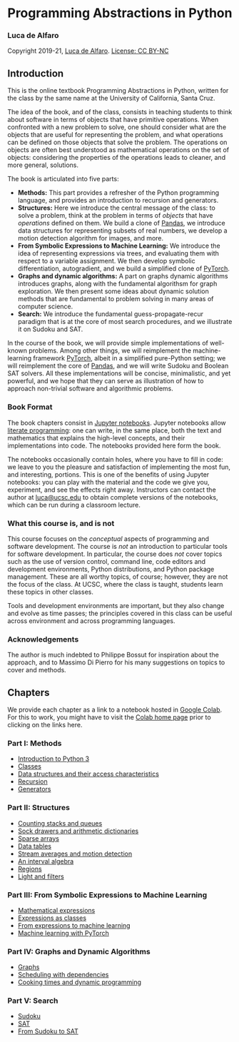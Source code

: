 # Programming Abstractions in Python
### Luca de Alfaro
Copyright 2019-21, [Luca de Alfaro](https://luca.dealfaro.com). [License: CC BY-NC](https://creativecommons.org/licenses/by-nc/4.0/)

## Introduction

This is the online textbook Programming Abstractions in Python, written for the class by the same name at the University of California, Santa Cruz. 

The idea of the book, and of the class, consists in teaching students to think about software in terms of objects that have primitive operations.  When confronted with a new problem to solve, one should consider what are the objects that are useful for representing the problem, and what operations can be defined on those objects that solve the problem.  The operations on objects are often best understood as mathematical operations on the set of objects: considering the properties of the operations leads to cleaner, and more general, solutions. 

The book is articulated into five parts:

* **Methods:**  This part provides a refresher of the Python programming language, and provides an introduction to recursion and generators. 
* **Structures:** Here we introduce the central message of the class: to solve a problem, think at the problem in terms of _objects_ that have _operations_ defined on them. We build a clone of [Pandas](https://pandas.pydata.org/), we introduce data structures for representing subsets of real numbers, we develop a motion detection algorithm for images, and more. 
* **From Symbolic Expressions to Machine Learning:** We introduce the idea of representing expressions via trees, and evaluating them with respect to a variable assignment.  We then develop symbolic differentiation, autogradient, and we build a simplified clone of [PyTorch](https://pytorch.org/).   
* **Graphs and dynamic algorithms:** A part on graphs dynamic algorithms introduces graphs, along with the fundamental algorithsm for graph exploration. We then present some ideas about dynamic solution methods that are fundamental to problem solving in many areas of computer science.
* **Search:** We introduce the fundamental guess-propagate-recur paradigm that is at the core of most search procedures, and we illustrate it on Sudoku and SAT. 

In the course of the book, we will provide simple implementations of well-known problems.  Among other things, we will reimplement the machine-learning framework [PyTorch](https://pytorch.org/), albeit in a simplified pure-Python setting; we will reimplement the core of [Pandas](https://pandas.pydata.org/), and we will write Sudoku and Boolean SAT solvers.  All these implementations will be concise, minimalistic, and yet powerful, and we hope that they can serve as illustration of how to approach non-trivial software and algorithmic problems. 

### Book Format

The book chapters consist in [Jupyter notebooks](https://jupyter.org/).  Jupyter notebooks allow [literate programming](https://www-cs-faculty.stanford.edu/~knuth/lp.html): one can write, in the same place, both the text and mathematics that explains the high-level concepts, and their implementations into code.  The notebooks provided here form the book.  

The notebooks occasionally contain holes, where you have to fill in code: we leave to you the pleasure and satisfaction of implementing the most fun, and interesting, portions. This is one of the benefits of using Jupyter notebooks: you can play with the material and the code we give you, experiment, and see the effects right away. Instructors can contact the author at luca@ucsc.edu to obtain complete versions of the notebooks, which can be run during a classroom lecture. 

### What this course is, and is not

This course focuses on the _conceptual_ aspects of programming and software development.  The course is _not_ an introduction to particular tools for software development.  In particular, the course does _not_ cover topics such as the use of version control, command line, code editors and development environments, Python distributions, and Python package management. 
These are all worthy topics, of course; however, they are not the focus of the class. 
At UCSC, where the class is taught, students learn these topics in other classes. 

Tools and development environments are important, but they also change and evolve as time passes; the principles covered in this class can be useful across environment and across programming languages. 

### Acknowledgements

The author is much indebted to Philippe Bossut for inspiration about the approach, and to Massimo Di Pierro for his many suggestions on topics to cover and methods. 

## Chapters

We provide each chapter as a link to a notebook hosted in [Google Colab](https://colab.research.google.com/). 
For this to work, you might have to visit the [Colab home page](https://colab.research.google.com/) prior to clicking on the links here. 

### Part I: Methods

* [Introduction to Python 3](https://drive.google.com/file/d/1u2JiL4uyXaPbRN1jAHpgbqY1TIWSHtj9/view?usp=sharing)
* [Classes](https://drive.google.com/file/d/1G-DxUTrpH5iwZSrs9DGYzmOkHBIeh5bU/view?usp=sharing)
* [Data structures and their access characteristics](https://drive.google.com/file/d/1yRmE5nCeW0h9_sQy-MRieCZYBLBmY3lE/view?usp=sharing)
* [Recursion](https://drive.google.com/file/d/1ouv7isWK61DA5v0-aXMwkZLPK-ZH8-b-/view?usp=sharing)
* [Generators](https://drive.google.com/file/d/1SST42824TaYjUuXcDa6c_R6kLxE6ZiEs/view?usp=sharing)

### Part II: Structures

* [Counting stacks and queues](https://drive.google.com/file/d/1ZEwT2j4yWMcFsg8uNXV60xK0d5tq3LCy/view?usp=sharing)
* [Sock drawers and arithmetic dictionaries](https://drive.google.com/file/d/1fcd5V9Ykm6e8--ONjMIw60zBQFYpSCJ2/view?usp=sharing)
* [Sparse arrays](https://drive.google.com/file/d/1wiBbhjPdj8X2niE0--S8etEaTfAiTvcA/view?usp=sharing)
* [Data tables](https://drive.google.com/file/d/1cTxt6yhUU1N5kMC5gRnM_lrBV1L9nw4h/view?usp=sharing)
* [Stream averages and motion detection](https://drive.google.com/file/d/1rSTeGDzugEF02gwP_wEslkY1BkTwEcaH/view?usp=sharing)
* [An interval algebra](https://drive.google.com/file/d/1yzN-zr1d8uhJoqESf5M3rt4nphJdb-Lt/view?usp=sharing)
* [Regions](https://drive.google.com/file/d/1sFF2rjDLW1EdGFdPYYV0t91dP-Q71z9l/view?usp=sharing)
* [Light and filters](https://drive.google.com/file/d/163h_E4XsWat8hBuPPPc0H7JdDKt0GZPW/view?usp=sharing)

### Part III: From Symbolic Expressions to Machine Learning

* [Mathematical expressions](https://drive.google.com/file/d/17tbBG3C5xNCZJZ3I5IMQFJYvLoLyMCgy/view?usp=sharing)
* [Expressions as classes](https://drive.google.com/file/d/1sRqhaXfOo1JVzZyyM0CyWs_GTDCzBRu9/view?usp=sharing)
* [From expressions to machine learning](https://drive.google.com/file/d/16KI17U6MOjdasZHIwMgtHlmk-dNc1_R7/view?usp=sharing)
* [Machine learning with PyTorch](https://drive.google.com/file/d/1whGvUdiXI-xthY1ts-7VS_eJLaObCCN6/view?usp=sharing)

### Part IV: Graphs and Dynamic Algorithms

* [Graphs](https://drive.google.com/file/d/16iFSKZJ6vTfvwKwUlaiVwQv1ng00FGae/view?usp=sharing)
* [Scheduling with dependencies](https://drive.google.com/file/d/13Bao5jM7K4VoM-QQ_kv1I1VUhGDb2QmC/view?usp=sharing)
* [Cooking times and dynamic programming](https://drive.google.com/file/d/1Mhwc15udggBODo4l1CCjbw0731gKbvvP/view?usp=sharing)

### Part V: Search

* [Sudoku](https://drive.google.com/file/d/1HXsCrHp8HqHJPF9RR1ZcfG7ehr_qP8e5/view?usp=sharing)
* [SAT](https://drive.google.com/file/d/1Gtesc9VMy7BlKh3ZpgRE9MvLpMzZWieg/view?usp=sharing)
* [From Sudoku to SAT](https://drive.google.com/file/d/1Bc4lymTWsAsooBfUwoV-Zqu0_Sgyw6Kn/view?usp=sharing)

